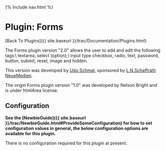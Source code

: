 {% include nav.html %}

# Plugin: Forms

[Back To Plugins]({{ site.baseurl }}/trac/Documentation/Plugins.html)

The Forms plugin version "2.0" allows the user to add and edit the following tags:\\
textarea, select (option),\\ 
input type checkbox, radio, text, password, button, submit, reset, image and hidden.

This version was developed by [Udo Schmal](http://www.schaffrath-neuemedien.de), sponsored by [L.N.Schaffrath NeueMedien](http://www.schaffrath-neuemedien.de).

The origin Forms plugin version "1.0" was developed by Nelson Bright and is under htmlArea license.

## Configuration

**See the [NewbieGuide]({{ site.baseurl }}/trac/NewbieGuide.html#ProvideSomeConfiguration) for how to set configuration values in general, the below configuration options are available for this plugin.**

There is no configuration required for this plugin at present.
